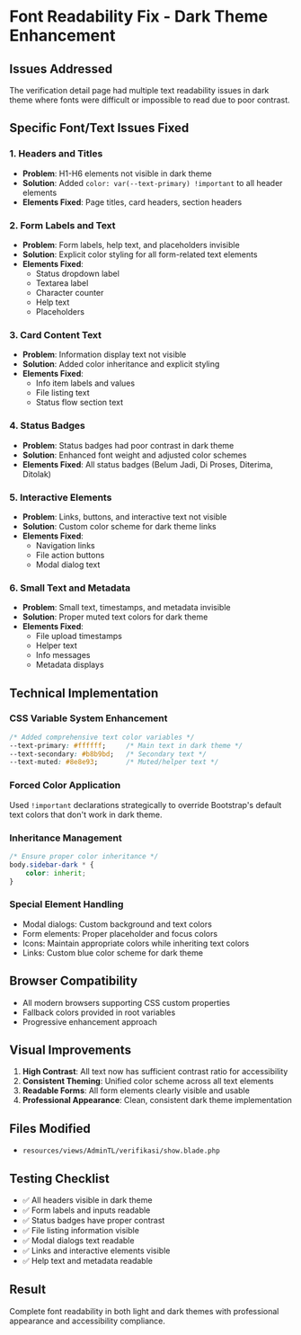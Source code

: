 # Font Readability Fix - Dark Theme Enhancement

## Issues Addressed
The verification detail page had multiple text readability issues in dark theme where fonts were difficult or impossible to read due to poor contrast.

## Specific Font/Text Issues Fixed

### 1. **Headers and Titles**
- **Problem**: H1-H6 elements not visible in dark theme
- **Solution**: Added `color: var(--text-primary) !important` to all header elements
- **Elements Fixed**: Page titles, card headers, section headers

### 2. **Form Labels and Text**
- **Problem**: Form labels, help text, and placeholders invisible
- **Solution**: Explicit color styling for all form-related text elements
- **Elements Fixed**: 
  - Status dropdown label
  - Textarea label 
  - Character counter
  - Help text
  - Placeholders

### 3. **Card Content Text**
- **Problem**: Information display text not visible
- **Solution**: Added color inheritance and explicit styling
- **Elements Fixed**:
  - Info item labels and values
  - File listing text
  - Status flow section text

### 4. **Status Badges**
- **Problem**: Status badges had poor contrast in dark theme
- **Solution**: Enhanced font weight and adjusted color schemes
- **Elements Fixed**: All status badges (Belum Jadi, Di Proses, Diterima, Ditolak)

### 5. **Interactive Elements**
- **Problem**: Links, buttons, and interactive text not visible
- **Solution**: Custom color scheme for dark theme links
- **Elements Fixed**: 
  - Navigation links
  - File action buttons
  - Modal dialog text

### 6. **Small Text and Metadata**
- **Problem**: Small text, timestamps, and metadata invisible
- **Solution**: Proper muted text colors for dark theme
- **Elements Fixed**:
  - File upload timestamps
  - Helper text
  - Info messages
  - Metadata displays

## Technical Implementation

### CSS Variable System Enhancement
```css
/* Added comprehensive text color variables */
--text-primary: #ffffff;     /* Main text in dark theme */
--text-secondary: #b8b9bd;   /* Secondary text */
--text-muted: #8e8e93;       /* Muted/helper text */
```

### Forced Color Application
Used `!important` declarations strategically to override Bootstrap's default text colors that don't work in dark theme.

### Inheritance Management
```css
/* Ensure proper color inheritance */
body.sidebar-dark * {
    color: inherit;
}
```

### Special Element Handling
- Modal dialogs: Custom background and text colors
- Form elements: Proper placeholder and focus colors  
- Icons: Maintain appropriate colors while inheriting text colors
- Links: Custom blue color scheme for dark theme

## Browser Compatibility
- All modern browsers supporting CSS custom properties
- Fallback colors provided in root variables
- Progressive enhancement approach

## Visual Improvements
1. **High Contrast**: All text now has sufficient contrast ratio for accessibility
2. **Consistent Theming**: Unified color scheme across all text elements
3. **Readable Forms**: All form elements clearly visible and usable
4. **Professional Appearance**: Clean, consistent dark theme implementation

## Files Modified
- `resources/views/AdminTL/verifikasi/show.blade.php`

## Testing Checklist
- ✅ All headers visible in dark theme
- ✅ Form labels and inputs readable
- ✅ Status badges have proper contrast
- ✅ File listing information visible
- ✅ Modal dialogs text readable
- ✅ Links and interactive elements visible
- ✅ Help text and metadata readable

## Result
Complete font readability in both light and dark themes with professional appearance and accessibility compliance.
